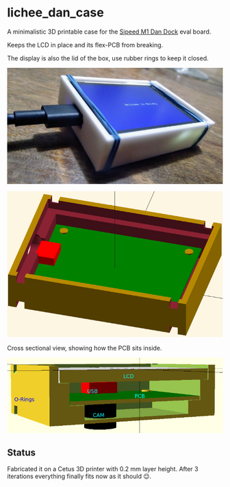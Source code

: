 # lichee_dan_case
A minimalistic 3D printable case for the [Sipeed M1 Dan Dock](http://dan.lichee.pro/) eval board.

Keeps the LCD in place and its flex-PCB from breaking.

The display is also the lid of the box, use rubber rings to keep it closed.

![pic](pic.jpg)

![rendered pic](pic1.png)

Cross sectional view, showing how the PCB sits inside.

![pic2](pic2.png)

## Status
Fabricated it on a Cetus 3D printer with 0.2 mm layer height.
After 3 iterations everything finally fits now as it should :relieved:.
